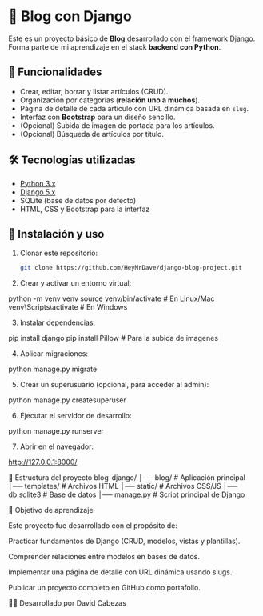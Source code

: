 # 📝 Blog con Django

Este es un proyecto básico de **Blog** desarrollado con el framework [Django](https://www.djangoproject.com/).  
Forma parte de mi aprendizaje en el stack **backend con Python**.

## 📌 Funcionalidades
- Crear, editar, borrar y listar artículos (CRUD).
- Organización por categorías (**relación uno a muchos**).
- Página de detalle de cada artículo con URL dinámica basada en `slug`.
- Interfaz con **Bootstrap** para un diseño sencillo.
- (Opcional) Subida de imagen de portada para los artículos.
- (Opcional) Búsqueda de artículos por título.

## 🛠️ Tecnologías utilizadas
- [Python 3.x](https://www.python.org/)
- [Django 5.x](https://docs.djangoproject.com/)
- SQLite (base de datos por defecto)
- HTML, CSS y Bootstrap para la interfaz

## 🚀 Instalación y uso

1. Clonar este repositorio:
   ```bash
   git clone https://github.com/HeyMrDave/django-blog-project.git
2. Crear y activar un entorno virtual:

python -m venv venv
source venv/bin/activate   # En Linux/Mac
venv\Scripts\activate      # En Windows


3. Instalar dependencias:

pip install django
pip install Pillow # Para la subida de imagenes


4. Aplicar migraciones:

python manage.py migrate


5. Crear un superusuario (opcional, para acceder al admin):

python manage.py createsuperuser


6. Ejecutar el servidor de desarrollo:

python manage.py runserver


7. Abrir en el navegador:

http://127.0.0.1:8000/

📂 Estructura del proyecto
blog-django/
│── blog/            # Aplicación principal
│── templates/       # Archivos HTML
│── static/          # Archivos CSS/JS
│── db.sqlite3       # Base de datos
│── manage.py        # Script principal de Django

🎯 Objetivo de aprendizaje

Este proyecto fue desarrollado con el propósito de:

Practicar fundamentos de Django (CRUD, modelos, vistas y plantillas).

Comprender relaciones entre modelos en bases de datos.

Implementar una página de detalle con URL dinámica usando slugs.

Publicar un proyecto completo en GitHub como portafolio.

👨‍💻 Desarrollado por David Cabezas
